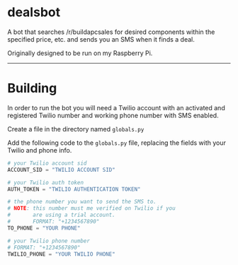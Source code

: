 # dealsbot

A bot that searches /r/buildapcsales for desired components within the specified price, etc. and sends you an SMS when it finds a deal.

Originally designed to be run on my Raspberry Pi.

-----

# Building
In order to run the bot you will need a Twilio account with an activated and registered Twilio number and working phone number with SMS enabled.

Create a file in the directory named `globals.py`

Add the following code to the `globals.py` file, replacing the fields with your Twilio and phone info.

```python
# your Twilio account sid
ACCOUNT_SID = "TWILIO ACCOUNT SID"

# your Twilio auth token
AUTH_TOKEN = "TWILIO AUTHENTICATION TOKEN"

# the phone number you want to send the SMS to.
# NOTE: this number must me verified on Twilio if you 
#       are using a trial account.
#       FORMAT: "+1234567890"
TO_PHONE = "YOUR PHONE"

# your Twilio phone number
# FORMAT: "+1234567890"
TWILIO_PHONE = "YOUR TWILIO PHONE"
```
